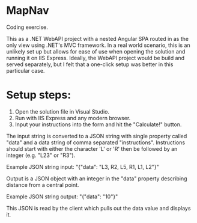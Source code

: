 # MapNav
Coding exercise.

This as a .NET WebAPI project with a nested Angular SPA routed in as the only view using .NET's MVC framework. In a real world scenario, this is an unlikely set up but allows for ease of use when opening the solution and running it on IIS Express. Ideally, the WebAPI project would be build and served separately, but I felt that a one-click setup was better in this particular case.

# Setup steps:

1) Open the solution file in Visual Studio.
2) Run with IIS Express and any modern browser.
3) Input your instructions into the form and hit the "Calculate!" button.

The input string is converted to a JSON string with single property called "data" and a data string of comma separated "instructions".
Instructions should start with either the character 'L' or 'R' then be followed by an integer (e.g. "L23" or "R3").

Example JSON string input:
"{\"data\": \"L3, R2, L5, R1, L1, L2\"}"

Output is a JSON object with an integer in the "data" property describing distance from a central point.

Example JSON string output:
"{\"data\": \"10\"}"

This JSON is read by the client which pulls out the data value and displays it.
